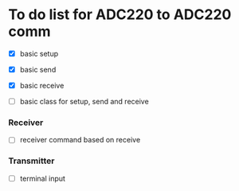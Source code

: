 # To do list for ADC220 to ADC220 comm

- [x] basic setup
- [x] basic send
- [x] basic receive
- [ ] basic class for setup, send and receive


### Receiver
- [ ] receiver command based on receive


### Transmitter
- [ ] terminal input